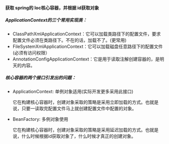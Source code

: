 #### 获取 spring的 Ioc核心容器，并根据 id获取对象

##### ApplicationContext的三个常用实现类：
* ClassPathXmlApplicationContext：它可以加载类路径下的配置文件，要求配置文件必须在类路径下。不在的话，加载不了。(更常用)
* FileSystemXmlApplicationContext：它可以加载磁盘任意路径下的配置文件(必须有访问权限）
* AnnotationConfigApplicationContext：它是用于读取注解创建容器的，是明天的内容。

##### 核心容器的两个接口引发出的问题：
* ApplicationContext:     单例对象适用(实际开发更多采用此接口)

  它在构建核心容器时，创建对象采取的策略是采用立即加载的方式。也就是说，只要一读取完配置文件马上就创建配置文件中配置的对象。

* BeanFactory:            多例对象使用

  它在构建核心容器时，创建对象采取的策略是采用延迟加载的方式。也就是说，什么时候根据id获取对象了，什么时候才真正的创建对象。